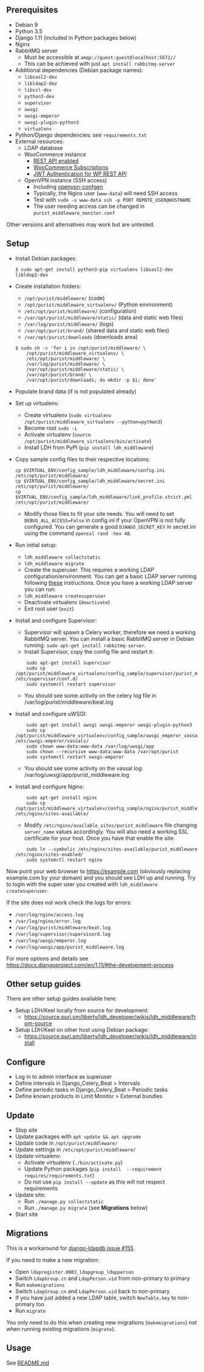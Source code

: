 Prerequisites
-------------

* Debian 9
* Python 3.5
* Django 1.11 (included in Python packages below)
* Nginx
* RabbitMQ server
    * Must be accessible at `amqp://guest:guest@localhost:5672//`
    * This can be achieved with just `apt install rabbitmq-server`
* Additional dependencies (Debian package names):
    * `libsasl2-dev`
    * `libldap2-dev`
    * `libssl-dev`
    * `python3-dev`
    * `supervisor`
    * `uwsgi`
    * `uwsgi-emperor`
    * `uwsgi-plugin-python3`
    * `virtualenv`
* Python/Django dependencies: see `requirements.txt`
* External resources:
    * LDAP database
    * WooCommerce instance
      * [REST API enabled](https://docs.woocommerce.com/document/woocommerce-rest-api/)
      * [WooCommerce Subscriptions](https://woocommerce.com/products/woocommerce-subscriptions/)
      * [JWT Authentication for WP REST API](https://wordpress.org/plugins/jwt-authentication-for-wp-rest-api/)
    * OpenVPN instance (SSH access)
      * Including [openvpn-confgen](https://code.puri.sm/liberty/openvpn_confgen)
      * Typically, the Nginx user (`www-data`) will need SSH access
      * Test with `sudo -u www-data ssh -p PORT REMOTE_USER@HOSTNAME`
      * The user needing access can be changed in
        `purist_middleware_monitor.conf`

Other versions and alternatives may work but are untested.

Setup
-----

* Install Debian packages:

    ```
    $ sudo apt-get install python3-pip virtualenv libsasl2-dev libldap2-dev
    ```

* Create installation folders:

    * `/opt/purist/middleware/` (code)
    * `/opt/purist/middleware_virtualenv/` (Python environment)
    * `/etc/opt/purist/middleware/` (configuration)
    * `/var/opt/purist/middleware/static/` (data and static web files)
    * `/var/log/purist/middleware/` (logs)
    * `/var/opt/purist/brand/` (shared data and static web files)
    * `/var/opt/purist/downloads` (downloads area)
    
    ```
    $ sudo sh -c 'for i in /opt/purist/middleware/ \
        /opt/purist/middleware_virtualenv/ \
        /etc/opt/purist/middleware/ \
        /var/log/purist/middleware/ \
        /var/opt/purist/middleware/static/ \
        /var/opt/purist/brand/ \
        /var/opt/purist/downloads; do mkdir -p $i; done'
    ```
* Populate brand data (if is not populated already)

* Set up virtualenv:
    
    * Create virtualenv (`sudo virtualenv /opt/purist/middleware_virtualenv --python=python3`)
    * Become root `sudo -i`
    * Activate virtualenv (`source /opt/purist/middleware_virtualenv/bin/activate`)
    * Install LDH from PyPI (`pip install ldh_middleware`)

* Copy sample config files to their respective locations:

    ```
    cp $VIRTUAL_ENV/config_sample/ldh_middleware/config.ini /etc/opt/purist/middleware/
    cp $VIRTUAL_ENV/config_sample/ldh_middleware/secret.ini /etc/opt/purist/middleware/
    cp $VIRTUAL_ENV/config_sample/ldh_middleware/link_profile.strict.yml /etc/opt/purist/middleware/
    ```
    * Modify those files to fit your site needs. You will need to set `DEBUG_ALL_ACCESS=False` in config.ini if your OpenVPN is not fully configured. You can generate a good `DJANGO_SECRET_KEY` in secret.ini using the command `openssl rand -hex 48`.
* Run initial setup:
    * `ldh_middleware collectstatic`
    * `ldh_middleware migrate`
    * Create the superuser. This requires a working LDAP configuration/environment. You can get a basic LDAP server running following [these](https://source.puri.sm/liberty/ldh_developer/wikis/ldap/install#ldap-manual-installation) instructions. Once you have a working LDAP server you can run:
    * `ldh_middleware createsuperuser`
    * Deactivate virtualenv (`deactivate`)
    * Exit root user (`exit`)

* Install and configure Supervisor:

    * Supervisor will spawn a Celery worker, therefore we need a working RabbitMQ server. You can install a basic RabbitMQ server in Debian running: `sudo apt-get install rabbitmq-server`.
    * Install Supervisor, copy the config file and restart it:

    ```
        sudo apt-get install supervisor
        sudo cp /opt/purist/middleware_virtualenv/config_sample/supervisor/purist_middleware_monitor.conf /etc/supervisor/conf.d/
        sudo systemctl restart supervisor
    ```

    * You should see some activity on the celery log file in /var/log/purist/middleware/beat.log

* Install and configure uWSGI:

    ```
        sudo apt-get install uwsgi uwsgi-emperor uwsgi-plugin-python3
        sudo cp /opt/purist/middleware_virtualenv/config_sample/uwsgi_emperor_vassals/purist_middleware.ini /etc/uwsgi-emperor/vassals/
        sudo chown www-data:www-data /var/log/uwsgi/app
        sudo chown --recursive www-data:www-data /var/opt/purist
        sudo systemctl restart uwsgi-emperor
    ```

    * You should see some activity on the vassal log: /var/log/uwsgi/app/purist_middleware.log

* Install and configure Nginx:

    ```
        sudo apt-get install nginx
        sudo cp /opt/purist/middleware_virtualenv/config_sample/nginx/purist_middleware /etc/nginx/sites-available/
    ```

    * Modify `/etc/nginx/available_sites/purist_middleware` file changing `server_name` values accordingly. You will also need a working SSL certificate for your host. Once you have that enable the site:

    ```
        sudo ln --symbolic /etc/nginx/sites-available/purist_middleware /etc/nginx/sites-enabled/
        sudo systemctl restart nginx
    ```

Now point your web browser to https://example.com (obviously replacing example.com by your domain) and you should see LDH up and running. Try to login with the super user you created with `ldh_middleware createsuperuser`.

If the site does not work check the logs for errors:

* `/var/log/nginx/access.log`
* `/var/log/nginx/error.log`
* `/var/log/purist/middleware/beat.log`
* `/var/log/supervisor/supervisord.log`
* `/var/log/uwsgi/emperor.log`
* `/var/log/uwsgi/app/purist_middleware.log`

For more options and details see
<https://docs.djangoproject.com/en/1.11/#the-development-process>

Other setup guides
------------------

There are other setup guides available here:

* Setup LDH/Keel locally from source for development:
  * https://source.puri.sm/liberty/ldh_developer/wikis/ldh_middleware/from-source
* Setup LDH/Keel on other host using Debian package:
  * https://source.puri.sm/liberty/ldh_developer/wikis/ldh_middleware/install

Configure
---------

* Log in to admin interface as superuser
* Define intervals in Django_Celery_Beat > Intervals
* Define periodic tasks in Django_Celery_Beat > Periodic tasks
* Define known products in Limit Monitor > External bundles

Update
------

* Stop site
* Update packages with `apt update && apt upgrade`
* Update code in `/opt/purist/middleware/`
* Update settings in `/etc/opt/purist/middleware/`
* Update virtualenv:
    * Activate virtualenv (`./bin/activate.py`)
    * Update Python packages (`pip install  --requirement requires/requirements.txt`)
    * Do not use `pip install --update` as this will not respect requirements
* Update site:
    * Run `./manage.py collectstatic`
    * Run `./manage.py migrate` (see **Migrations** below)
* Start site

Migrations
----------

This is a workaround for [django-ldapdb issue #155](https://github.com/django-ldapdb/django-ldapdb/issues/115).

If you need to make a new migration:

* Open `ldapregister.0003_ldapgroup_ldapperson`
* Switch `LdapGroup.cn` and `LdapPerson.uid` from non-primary to primary
* Run `makemigrations`
* Switch `LdapGroup.cn` and `LdapPerson.uid` back to non-primary
* If you have just added a new LDAP table, switch `NewTable.key` to
  non-primary too
* Run `migrate`

You only need to do this when creating new migrations (`makemigrations`)
not when running existing migrations (`migrate`).

Usage
-----

See [README.md](README.md)
